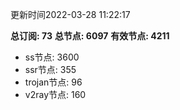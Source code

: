 更新时间2022-03-28 11:22:17

**总订阅: 73**
**总节点: 6097**
**有效节点: 4211**
- ss节点: 3600
- ssr节点: 355
- trojan节点: 96
- v2ray节点: 160
